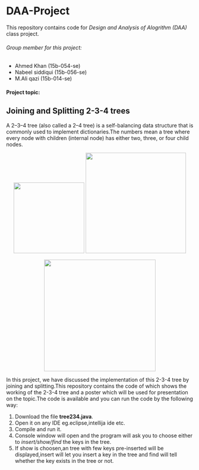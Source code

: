 # DAA-Project
This repository contains code for *Design and Analysis of Alogrithm (DAA)* class project.

###### Group member for this project:
- Ahmed Khan      (15b-054-se)
- Nabeel siddiqui (15b-056-se)
- M.Ali qazi      (15b-014-se)

#### Project topic:
## Joining and Splitting 2-3-4 trees
A 2–3–4 tree (also called a 2–4 tree) is a self-balancing data structure that is commonly used to implement dictionaries.The numbers mean a tree where every node with children (internal node) has either two, three, or four child nodes.
<p align="center">
  <img src="https://upload.wikimedia.org/wikipedia/commons/b/b2/2-3-4-tree-2-node.svg" width="190px"/>
  <img src="https://upload.wikimedia.org/wikipedia/commons/1/13/2-3-4-tree-3-node.svg" width="270px"/>
</p>
<p align="center">
  <img src="https://upload.wikimedia.org/wikipedia/commons/3/35/2-3-4-tree-4-node.svg" width="300px" />
</p>

In this project, we have discussed the implementation of this 2-3-4 tree by joining and splitting.This repository contains the code of which shows the working of the 2-3-4 tree and a poster which will be used for presentation on the topic.The code is available and you can run the code by the following way:

1. Download the file **tree234.java**.
2. Open it on any IDE eg.eclipse,intellija ide etc.
3. Compile and run it.
4. Console window will open and the program will ask you to choose either to *insert/show/find* the keys in the tree.
5. If show is choosen,an tree with few keys pre-inserted will be displayed,insert will let you insert a key in the tree and find will tell whether the key exists in the tree or not.

